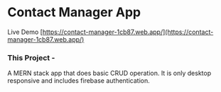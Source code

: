 # Contact Manager App 

Live Demo [https://contact-manager-1cb87.web.app/](https://contact-manager-1cb87.web.app/)

### This Project -
A MERN stack app that does basic CRUD operation. It is only desktop responsive and includes firebase authentication.
